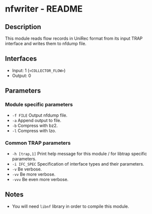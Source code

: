 # nfwriter - README

## Description
This module reads flow records in UniRec format from its input TRAP interface and writes them to nfdump file.

## Interfaces
- Input: 1 (`<COLLECTOR_FLOW>`)
- Output: 0

## Parameters
### Module specific parameters
- `-f FILE`    Output nfdump file.
- `-a`         Append output to file.
- `-b`         Compress with bz2.
- `-l`         Compress with lzo.

### Common TRAP parameters
- `-h [trap,1]`      Print help message for this module / for libtrap specific parameters.
- `-i IFC_SPEC`      Specification of interface types and their parameters.
- `-v`               Be verbose.
- `-vv`              Be more verbose.
- `-vvv`             Be even more verbose.

## Notes
- You will need `libnf` library in order to compile this module.

